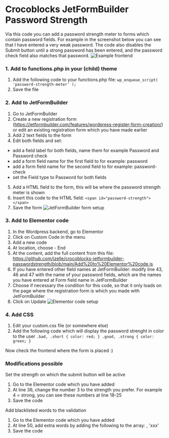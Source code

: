 # Crocoblocks JetFormBuilder Password Strength

Via this code you can add a password strength meter to forms which contain password fields. For example in the screenshot below you can see that I have entered a very weak password. The code also disables the Submit button until a strong password has been entered, and the password check field also matches that password.
![Example frontend](https://user-images.githubusercontent.com/124208724/216170611-0fb2a756-208f-4175-8876-cc7fc7fbe3fc.png)

### 1. Add to functions.php in your (child) theme
1. Add the following code to your functions.php file: `wp_enqueue_script( 'password-strength-meter' );`
2. Save the file

### 2. Add to JetFormBuilder
1. Go to JetFormBuilder
2. Create a new registration form (https://jetformbuilder.com/features/wordpress-register-form-creation/) or edit an existing registration form which you have made earlier
3. Add 2 text fields to the form
4. Edit both fields and set:
- add a field label for both fields, name them for example Password and Password check
- add a form field name for the first field to for example: password
- add a form field name for the second field to for example: password-check
- set the Field type to Password for both fields
5. Add a HTML field to the form, this will be where the password strength meter is shown
6. Insert this code to the HTML field: `<span id="password-strength"></span>`
7. Save the form
![JetFormBuilder form setup](https://user-images.githubusercontent.com/124208724/216170675-7286fe73-fbfd-4844-8c07-3e9231a5847e.png)


### 3. Add to Elementor code
1. In the Wordpress backend, go to Elementor
2. Click on Custom Code in the menu
3. Add a new code
4. At location, choose </body> - End
5. At the content, add the full content from this file: https://github.com/jzelle/crocoblocks-jetformbuilder-passwordstrength/blob/main/Add%20to%20Elementor%20code.js
6. If you have entered other field names at JetFormBuilder: modify line 43, 46 and 47 with the name of your password fields, which are the names you have entered at Form field name in JetFormBuilder
7. Choose if necessary the condition for this code, so that it only loads on the page where the registration form is which you made with JetFormBuilder
8. Click on Update
![Elementor code setup](https://user-images.githubusercontent.com/124208724/216170646-a9c43aea-ded4-43e7-b9ed-86b3d5d552f4.png)

### 4. Add CSS
1. Edit your custom.css file (or somewhere else)
2. Add the following code which will display the password strenght in color to the user
`.bad, .short {
    color: red;
}
.good, .strong {
    color: green;
}`

Now check the frontend where the form is placed :)



### Modifications possible

Set the strength on which the submit button will be active
1. Go to the Elementor code which you have added
2. At line 36, change the number 3 to the strength you prefer. For example 4 = strong, you can see these numbers at line 18-25
3. Save the code

Add blacklisted words to the validation
1. Go to the Elementor code which you have added
2. At line 50, add extra words by adding the following to the array: , 'xxx'
3. Save the code
